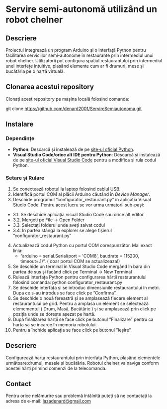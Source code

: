 # Servire semi-autonomă utilizând un robot chelner

## Descriere
Proiectul integrează un program Arduino și o interfață Python pentru facilitarea serviciilor semi-autonome în restaurante prin intermediul unui robot chelner. Utilizatorii pot configura spațiul restaurantului prin intermediul unei interfețe intuitive, plasând elemente cum ar fi drumuri, mese și bucătăria pe o hartă virtuală.

## Clonarea acestui repository
Clonați acest repository pe mașina locală folosind comanda:

git clone https://github.com/denard2001/ServireSemiautonoma.git

## Instalare

### Dependințe
- **Python**: Descarcă și instalează de pe [site-ul oficial Python](https://www.python.org/downloads/).
- **Visual Studio Code/orice alt IDE pentru Python**: Descarcă și instalează de pe [site-ul oficial Visual Studio Code](https://code.visualstudio.com/) pentru a modifica și rula codul Python.

### Setare și Rulare
1. Se conectează robotul la laptop folosind cablul USB.
2. Identifică portul COM al plăcii Arduino căutând în *Device Manager*.
3. Deschide programul ”configurator_restaurant.py” în aplicația Visual Studio Code. Pentru acest lucru se vor urma urmatorii sub-pași:
 - 3.1. Se deschide aplicația visual Studio Code sau orice alt editor.
 - 3.2. Mergeți pe File -> Open Folder
 - 3.3. Selectați folderul unde aveți salvat codul 
 - 3.4. În partea stângă la explorer se alege fișierul ”configurator_restaurant.py”
4. Actualizează codul Python cu portul COM corespunzător. Mai exact linia:
   - ”arduino = serial.Serial(port = 'COM8', baudrate = 115200, timeout=.1)”. ( doar portul COM se actualizeaza!)
5. Se deschide un terminal în Visual Studio Code mergând în bara din partea de sus și facând click pe Terminal ->  New Terminal
6. Rulează interfața Python pentru configurarea hărții restaurantului folosind comanda:
   python configurator_restaurant.py
7. Se deschide interfața și se introduc dimensiunile restaurantului în metri. Dupa ce s-au introdus se face click pe ”Confirma”.
8. Se deschide o nouă fereastră și se amplasează fiecare element al restaurantului pe grid. Pentru a amplasa un element se selectează elemementul ( Drum, Masă, Bucătărie ) și se amplasează prin click pe poziția unde se dorește așezat pe hartă.
9. După finalizarea hărții se face click pe butonul ”Finalizare” pentru ca harta sa se încarce în memoria robotului.
10. Pentru a închide aplicația se face click pe butonul ”Ieșire”.

## Descriere
Configurează harta restaurantului prin interfața Python, plasând elementele următoare:drumul, mesele și bucătăria. Robotul chelner va naviga conform acestei hărți primind comenzi de la telecomanda.

## Contact
Pentru orice nelămurire sau problemă întâlnită puteți să ne contactați la adresa de e-mail: lazadenard@gmail.com
